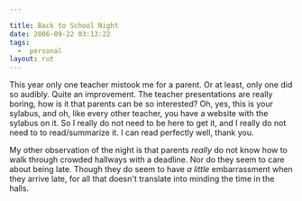 ```yaml
---

title: Back to School Night
date: 2006-09-22 03:13:22
tags:
  -  personal
layout: rut
---
```


This year only one teacher mistook me for a parent.  Or at least, only one did so audibly.  Quite an improvement.  The teacher presentations are really boring, how is it that parents can be so interested?  Oh, yes, this is your sylabus, and oh, like every other teacher, you have a website with the sylabus on it.  So I really do not need to be here to get it, and I really do not need to to read/summarize it.  I can read perfectly well, thank you.  

My other observation of the night is that parents <em>really</em> do not know how to walk through crowded hallways with a deadline.  Nor do they seem to care about being late.  Though they do seem to have <em>a little</em> embarrassment when they arrive late, for all that doesn't translate into minding the time in the halls.

